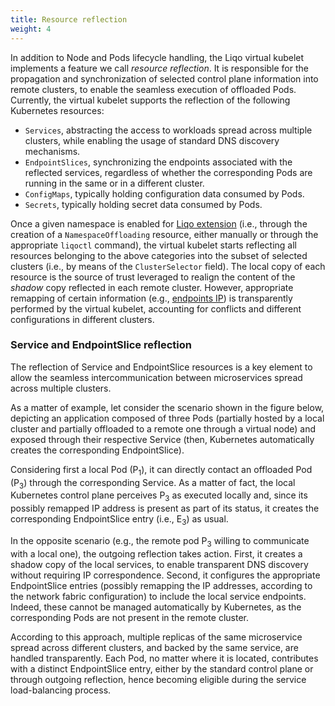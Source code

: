 ```yaml
---
title: Resource reflection
weight: 4
---
```


In addition to Node and Pods lifecycle handling, the Liqo virtual kubelet implements a feature we call *resource reflection*.
It is responsible for the propagation and synchronization of selected control plane information into remote clusters, to enable the seamless execution of offloaded Pods. Currently, the virtual kubelet supports the reflection of the following Kubernetes resources:

* `Services`, abstracting the access to workloads spread across multiple clusters, while enabling the usage of standard DNS discovery mechanisms.
* `EndpointSlices`, synchronizing the endpoints associated with the reflected services, regardless of whether the corresponding Pods are running in the same or in a different cluster.
* `ConfigMaps`, typically holding configuration data consumed by Pods.
* `Secrets`, typically holding secret data consumed by Pods.

Once a given namespace is enabled for [Liqo extension]((/usage/namespace_offloading)) (i.e., through the creation of a `NamespaceOffloading` resource, either manually or through the appropriate `liqoctl` command), the virtual kubelet starts reflecting all resources belonging to the above categories into the subset of selected clusters (i.e., by means of the `ClusterSelector` field).
The local copy of each resource is the source of trust leveraged to realign the content of the *shadow* copy reflected in each remote cluster.
However, appropriate remapping of certain information (e.g., [endpoints IP](/concepts/networking/components/network-manager/#reflection)) is transparently performed by the virtual kubelet, accounting for conflicts and different configurations in different clusters.

### Service and EndpointSlice reflection

The reflection of Service and EndpointSlice resources is a key element to allow the seamless intercommunication between microservices spread across multiple clusters.

As a matter of example, let consider the scenario shown in the figure below, depicting an application composed of three Pods (partially hosted by a local cluster and partially offloaded to a remote one through a virtual node) and exposed through their respective Service (then, Kubernetes automatically creates the corresponding EndpointSlice).

Considering first a local Pod (P<sub>1</sub>), it can directly contact an offloaded Pod (P<sub>3</sub>) through the corresponding Service.
As a matter of fact, the local Kubernetes control plane perceives P<sub>3</sub> as executed locally and, since its possibly remapped IP address is present as part of its status, it creates the corresponding EndpointSlice entry (i.e., E<sub>3</sub>) as usual.

In the opposite scenario (e.g., the remote pod P<sub>3</sub> willing to communicate with a local one), the outgoing reflection takes action.
First, it creates a shadow copy of the local services, to enable transparent DNS discovery without requiring IP correspondence.
Second, it configures the appropriate EndpointSlice entries (possibly remapping the IP addresses, according to the network fabric configuration) to include the local service endpoints.
Indeed, these cannot be managed automatically by Kubernetes, as the corresponding Pods are not present in the remote cluster.

According to this approach, multiple replicas of the same microservice spread across different clusters, and backed by the same service, are handled transparently.
Each Pod, no matter where it is located, contributes with a distinct EndpointSlice entry, either by the standard control plane or through outgoing reflection, hence becoming eligible during the service load-balancing process.
